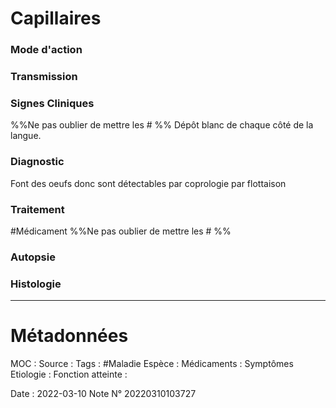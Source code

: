 # Capillaires
### Mode d'action
### Transmission
### Signes Cliniques
%%Ne pas oublier de mettre les # %%
Dépôt blanc de chaque côté de la langue.
### Diagnostic
Font des oeufs donc sont détectables par coprologie par flottaison
### Traitement
#Médicament 
%%Ne pas oublier de mettre les # %% 
### Autopsie
### Histologie

***

# Métadonnées
MOC :
Source :
Tags : #Maladie 
	Espèce :
	Médicaments :
	Symptômes
	Etiologie :
	Fonction atteinte :
	
Date : 2022-03-10
Note N° 20220310103727